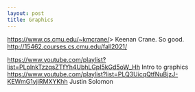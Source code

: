 ```yaml
---
layout: post
title: Graphics
---
```


<https://www.cs.cmu.edu/~kmcrane/>> Keenan Crane. So good. <http://15462.courses.cs.cmu.edu/fall2021/>

<https://www.youtube.com/playlist?list=PLplnkTzzqsZTfYh4UbhLGpI5kGd5oW_Hh> Intro to graphics
<https://www.youtube.com/playlist?list=PLQ3UicqQtfNuBjzJ-KEWmG1yjiRMXYKhh> Justin Solomon